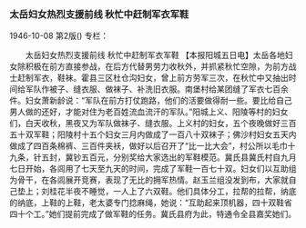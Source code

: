 ### 太岳妇女热烈支援前线  秋忙中赶制军衣军鞋

1946-10-08
第2版()
专栏：

　　太岳妇女热烈支援前线
    秋忙中赶制军衣军鞋
    【本报阳城五日电】太岳各地妇女除积极在前方直接参战，在后方代替男劳力收秋外，并抓紧秋忙空隙，为前方战士赶制军衣，鞋袜。霍县三区杜仓沟妇女，曾上前方劳军三次，在秋忙中又抽出时间给军队作被子、缝衣服、做袜子、补洗旧衣服。南堡村给某团缝了军衣七百余件。妇女萧新龄说：“军队在前方打仗跑路，他们的活要做得耐一些。要比给自己男人做的还好，才能对住为老百姓流血流汗的军队。”阳城上义、阳陵等村的妇女们，白天收秋，黑夜又为军队做袜子、缝衣服。上义村的妇女，五个夜晚做好三百五十双军鞋；阳陵村十五个妇女三月内做成了一百八十双袜子；佛沙村妇女五天内做成了四百条棉裤、三百件夹袄，做好以后召开了“比一比大会”，村公所以毛巾十九条，针五封，冀钞五百元，分别奖给大家选出的军鞋模范。冀氏县冀氏村自九月七日开始，各闾用了七天至九天的时间，完成了军鞋一百七十双。妇女们以互助组为骨干，在各闾展开竞赛，表现了无比的拥军热情。赵玉兰组没发到布，大家就自己垫上；刘桂花半夜不睡觉，一人上了六双鞋。他们具体分工，拉帮的拉帮，纳底的纳底，上鞋的上鞋，老太婆专门捻麻绳，她说：“互助起来顶机器，四十双鞋省四十个工。”她们提前完成了做军鞋的任务。冀氏县府为此，特通令全县嘉奖她们。
